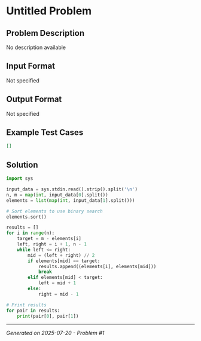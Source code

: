 # Untitled Problem

## Problem Description
No description available

## Input Format
Not specified

## Output Format
Not specified

## Example Test Cases
```json
[]
```

## Solution
```python
import sys

input_data = sys.stdin.read().strip().split('\n')
n, m = map(int, input_data[0].split())
elements = list(map(int, input_data[1].split()))

# Sort elements to use binary search
elements.sort()

results = []
for i in range(n):
    target = m - elements[i]
    left, right = i + 1, n - 1
    while left <= right:
        mid = (left + right) // 2
        if elements[mid] == target:
            results.append((elements[i], elements[mid]))
            break
        elif elements[mid] < target:
            left = mid + 1
        else:
            right = mid - 1

# Print results
for pair in results:
    print(pair[0], pair[1])
```

---
*Generated on 2025-07-20 - Problem #1*